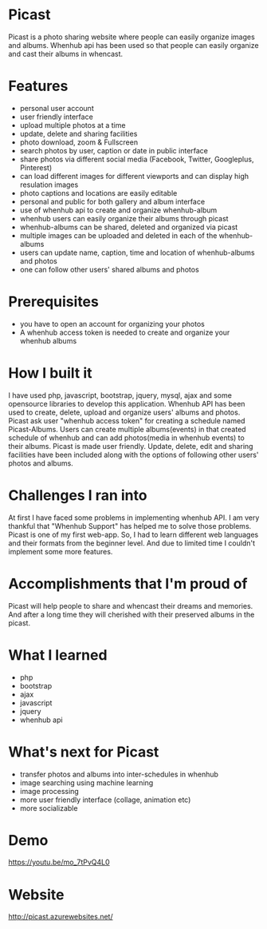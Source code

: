 # Picast
Picast is a photo sharing website where people can easily organize images and albums. Whenhub api has been used so that people can easily organize and cast their albums in whencast.
# Features
<ul >
        <li >personal user account</li>
        <li >user friendly interface</li>
        <li>upload multiple photos at a time</li>
        <li >update, delete and sharing facilities</li>
        <li>photo download, zoom & Fullscreen</li>
        <li >search photos by user, caption or date in public interface</li>
        <li >share photos via different social media (Facebook, Twitter, Googleplus, Pinterest) </li>
        <li >can load different images for different viewports and can display high resulation images</li>
        <li >photo captions and locations are easily editable </li>
        <li >personal and public for both gallery and album interface</li>
        <li >use of whenhub api to create and organize whenhub-album</li>
        <li >whenhub users can easily organize their albums through picast</li>
        <li >whenhub-albums can be shared, deleted and organized via picast</li>
        <li >multiple images can be uploaded and deleted in each of the whenhub-albums</li>
        <li >users can update name, caption, time and location of whenhub-albums and photos</li>
        <li >one can follow other users' shared albums and photos</li></ul>
        
# Prerequisites
<ul class="list-group">
        <li class="list-group-item">you have to open an account for organizing your photos</li>
        <li class="list-group-item">A whenhub access token is needed to create and organize your whenhub albums </li> </ul>
    
# How I built it
I have used php, javascript, bootstrap, jquery, mysql, ajax and some opensource libraries to develop this application. Whenhub API has been used to create, delete, upload and organize users' albums and photos. Picast ask user "whenhub access token" for creating a schedule named Picast-Albums.  Users can create multiple albums(events) in that created schedule of whenhub and can add photos(media in whenhub events)  to their albums. Picast is made user friendly. Update, delete, edit and sharing facilities have been included along with the options of following other users' photos and albums.     

# Challenges I ran into
At first I have faced some problems in implementing whenhub API. I am very thankful that "Whenhub Support"  has helped me to solve those problems. Picast is one of my first web-app. So, I had to learn different web languages and their formats from the beginner level. And due to limited time I couldn't implement some more features.

# Accomplishments that I'm proud of
Picast will help people to share and whencast their dreams and memories. And after a long time they will cherished with their preserved albums in the picast.

# What I learned
<ul >
        <li >php</li>
        <li >bootstrap</li>
        <li>ajax</li>
        <li >javascript</li>
 <li >jquery</li>
 <li >whenhub api</li></ul>

# What's next for Picast
<ul>
<li> transfer photos and albums into inter-schedules in whenhub</li>
<li>image searching using machine learning</li>
<li>image processing </li>
<li>more user friendly interface (collage, animation etc)</li>
<li>more socializable</li></ul>

# Demo 
https://youtu.be/mo_7tPvQ4L0
# Website
http://picast.azurewebsites.net/
